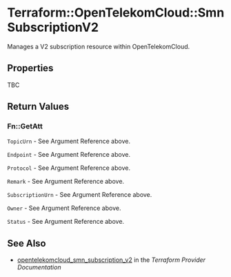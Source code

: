 # Terraform::OpenTelekomCloud::SmnSubscriptionV2

Manages a V2 subscription resource within OpenTelekomCloud.

## Properties

TBC

## Return Values

### Fn::GetAtt

`TopicUrn` - See Argument Reference above.

`Endpoint` - See Argument Reference above.

`Protocol` - See Argument Reference above.

`Remark` - See Argument Reference above.

`SubscriptionUrn` - See Argument Reference above.

`Owner` - See Argument Reference above.

`Status` - See Argument Reference above.

## See Also

* [opentelekomcloud_smn_subscription_v2](https://www.terraform.io/docs/providers/opentelekomcloud/r/smn_subscription_v2.html) in the _Terraform Provider Documentation_